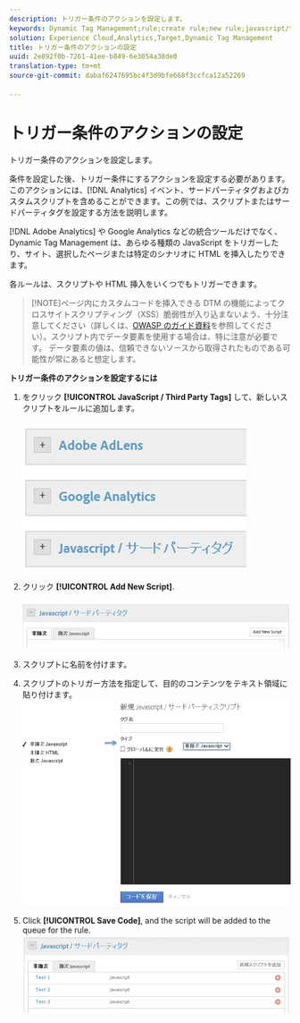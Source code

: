 ```yaml
---
description: トリガー条件のアクションを設定します。
keywords: Dynamic Tag Management;rule;create rule;new rule;javascript/third party tags;set up actions for condition;add new script;non-sequential javascript;sequential javascript;non-sequential html
solution: Experience Cloud,Analytics,Target,Dynamic Tag Management
title: トリガー条件のアクションの設定
uuid: 2e892f0b-7261-41ee-b849-6e3054a38de0
translation-type: tm+mt
source-git-commit: dabaf6247695bc4f3d9bfe668f3ccfca12a52269

---
```



# トリガー条件のアクションの設定

トリガー条件のアクションを設定します。

条件を設定した後、トリガー条件にするアクションを設定する必要があります。 このアクションには、[!DNL Analytics] イベント、サードパーティタグおよびカスタムスクリプトを含めることができます。この例では、スクリプトまたはサードパーティタグを設定する方法を説明します。

[!DNL Adobe Analytics] や Google Analytics などの統合ツールだけでなく、Dynamic Tag Management は、あらゆる種類の JavaScript をトリガーしたり、サイト、選択したページまたは特定のシナリオに HTML を挿入したりできます。

各ルールは、スクリプトや HTML 挿入をいくつでもトリガーできます。

>[!NOTE]ページ内にカスタムコードを挿入できる DTM の機能によってクロスサイトスクリプティング（XSS）脆弱性が入り込まないよう、十分注意してください（詳しくは、[OWASP のガイド資料](https://www.owasp.org/index.php/Cross-site_Scripting_(XSS))を参照してください）。スクリプト内でデータ要素を使用する場合は、特に注意が必要です。 データ要素の値は、信頼できないソースから取得されたものである可能性が常にあると想定します。

**トリガー条件のアクションを設定するには**

1. をクリック **[!UICONTROL JavaScript / Third Party Tags]** して、新しいスクリプトをルールに追加します。

   ![](assets/scripts-actions.png)

1. クリック **[!UICONTROL Add New Script]**.

   ![](assets/scripts-actions2.png)

1. スクリプトに名前を付けます。
1. スクリプトのトリガー方法を指定して、目的のコンテンツをテキスト領域に貼り付けます。![](assets/scripts-actions3.png)

1. Click **[!UICONTROL Save Code]**, and the script will be added to the queue for the rule. ![](assets/scripts-actions4.png)

